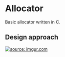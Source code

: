 # Allocator
Basic allocator written in C.
## Design approach
<a href="https://imgur.com/cZkyOvj"><img src="https://i.imgur.com/cZkyOvj.jpg" title="source: imgur.com" /></a>
